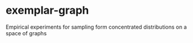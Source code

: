 # exemplar-graph
Empirical experiments for sampling form concentrated distributions on a space of graphs

